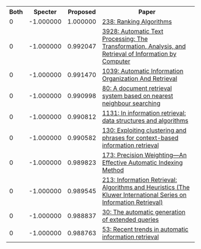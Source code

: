 <html><table><tr>
<th>Both</th>
<th>Specter</th>
<th>Proposed</th>
<th>Paper</th>
</tr>
<tr>
<td>0</td>
<td>-1.000000</td>
<td>1.000000</td>
<td><a href="https://www.semanticscholar.org/paper/c48f63010bfdda717cf1f96e24c49e49efcaa05a">238: Ranking Algorithms</a></td>
</tr>
<tr>
<td>0</td>
<td>-1.000000</td>
<td>0.992047</td>
<td><a href="https://www.semanticscholar.org/paper/3f2f6772d96d972e3b2da5aaa8a0f2feefdf827f">3928: Automatic Text Processing: The Transformation, Analysis, and Retrieval of Information by Computer</a></td>
</tr>
<tr>
<td>0</td>
<td>-1.000000</td>
<td>0.991470</td>
<td><a href="https://www.semanticscholar.org/paper/dccea747182423d212741a6eecabf4d2024efb52">1039: Automatic Information Organization And Retrieval</a></td>
</tr>
<tr>
<td>0</td>
<td>-1.000000</td>
<td>0.990998</td>
<td><a href="https://www.semanticscholar.org/paper/c482fd428b04cf0bed7f819cf34b5b3ded3088fb">80: A document retrieval system based on nearest neighbour searching</a></td>
</tr>
<tr>
<td>0</td>
<td>-1.000000</td>
<td>0.990812</td>
<td><a href="https://www.semanticscholar.org/paper/2814075572e601f9d4ee37d551086f6732107f60">1131: In information retrieval: data structures and algorithms</a></td>
</tr>
<tr>
<td>0</td>
<td>-1.000000</td>
<td>0.990582</td>
<td><a href="https://www.semanticscholar.org/paper/ed5ab0b05212355cd0637c3c50d13dc613bc1852">130: Exploiting clustering and phrases for context-based information retrieval</a></td>
</tr>
<tr>
<td>0</td>
<td>-1.000000</td>
<td>0.989823</td>
<td><a href="https://www.semanticscholar.org/paper/d0f11289ca15c36d6fb2f741e86765c6f16f4250">173: Precision Weighting—An Effective Automatic Indexing Method</a></td>
</tr>
<tr>
<td>0</td>
<td>-1.000000</td>
<td>0.989545</td>
<td><a href="https://www.semanticscholar.org/paper/15e1144875a665ccbe499712cfd28fe0ab08ba0f">213: Information Retrieval: Algorithms and Heuristics (The Kluwer International Series on Information Retrieval)</a></td>
</tr>
<tr>
<td>0</td>
<td>-1.000000</td>
<td>0.988837</td>
<td><a href="https://www.semanticscholar.org/paper/e86e105d8b819564ab031f25d5f6e1b0dfae7b5e">30: The automatic generation of extended queries</a></td>
</tr>
<tr>
<td>0</td>
<td>-1.000000</td>
<td>0.988763</td>
<td><a href="https://www.semanticscholar.org/paper/2d710a68ef648b44c54f3987fe820e1c367e6c6b">53: Recent trends in automatic information retrieval</a></td>
</tr>
</table></html>
